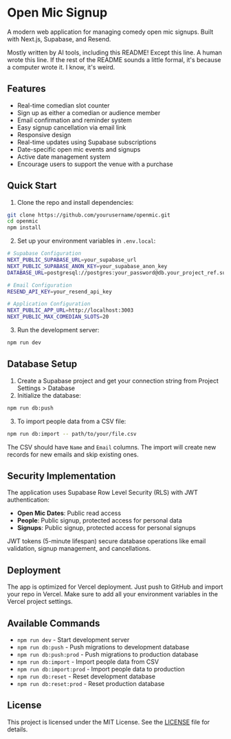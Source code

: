 # Open Mic Signup

A modern web application for managing comedy open mic signups. Built with Next.js, Supabase, and Resend.

Mostly written by AI tools, including this README! Except this line. A human wrote this line. If the rest of the README sounds a little formal, it's because a computer wrote it. I know, it's weird.

## Features

- Real-time comedian slot counter
- Sign up as either a comedian or audience member
- Email confirmation and reminder system
- Easy signup cancellation via email link
- Responsive design
- Real-time updates using Supabase subscriptions
- Date-specific open mic events and signups
- Active date management system
- Encourage users to support the venue with a purchase

## Quick Start

1. Clone the repo and install dependencies:
```bash
git clone https://github.com/yourusername/openmic.git
cd openmic
npm install
```

2. Set up your environment variables in `.env.local`:
```bash
# Supabase Configuration
NEXT_PUBLIC_SUPABASE_URL=your_supabase_url
NEXT_PUBLIC_SUPABASE_ANON_KEY=your_supabase_anon_key
DATABASE_URL=postgresql://postgres:your_password@db.your_project_ref.supabase.co:5432/postgres

# Email Configuration
RESEND_API_KEY=your_resend_api_key

# Application Configuration
NEXT_PUBLIC_APP_URL=http://localhost:3003
NEXT_PUBLIC_MAX_COMEDIAN_SLOTS=20
```

3. Run the development server:
```bash
npm run dev
```

## Database Setup

1. Create a Supabase project and get your connection string from Project Settings > Database
2. Initialize the database:
```bash
npm run db:push
```

3. To import people data from a CSV file:
```bash
npm run db:import -- path/to/your/file.csv
```

The CSV should have `Name` and `Email` columns. The import will create new records for new emails and skip existing ones.

## Security Implementation

The application uses Supabase Row Level Security (RLS) with JWT authentication:

- **Open Mic Dates**: Public read access
- **People**: Public signup, protected access for personal data
- **Signups**: Public signup, protected access for personal signups

JWT tokens (5-minute lifespan) secure database operations like email validation, signup management, and cancellations.

## Deployment

The app is optimized for Vercel deployment. Just push to GitHub and import your repo in Vercel. Make sure to add all your environment variables in the Vercel project settings.

## Available Commands

- `npm run dev` - Start development server
- `npm run db:push` - Push migrations to development database
- `npm run db:push:prod` - Push migrations to production database
- `npm run db:import` - Import people data from CSV
- `npm run db:import:prod` - Import people data to production
- `npm run db:reset` - Reset development database
- `npm run db:reset:prod` - Reset production database

## License

This project is licensed under the MIT License. See the [LICENSE](LICENSE) file for details.
